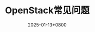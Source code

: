 ---
title: OpenStack常见问题
date: 2025-01-13+0800
categories: [运维,OpenStack]
tags: [openstack]
description: 
---